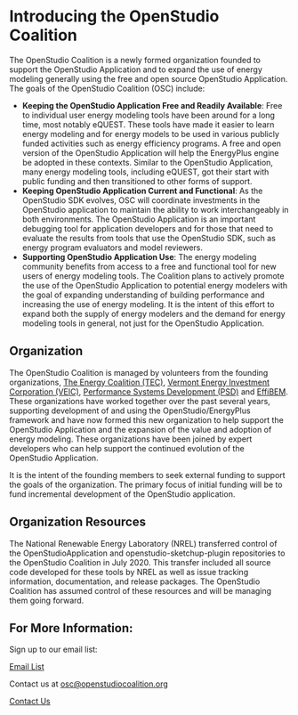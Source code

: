 <h1>Introducing the OpenStudio Coalition</h1>
The OpenStudio Coalition is a newly formed organization founded to support the OpenStudio Application and to expand the use of energy modeling generally using the free and open source OpenStudio Application.
The goals of the OpenStudio Coalition (OSC) include:

- **Keeping the OpenStudio Application Free and Readily Available**: Free to individual user energy modeling tools have been around for a long time, most notably eQUEST.  These tools have made it easier to learn energy modeling and for energy models to be used in various publicly funded activities such as energy efficiency programs.  A free and open version of the OpenStudio Application will help the EnergyPlus engine be adopted in these contexts. Similar to the OpenStudio Application, many energy modeling tools, including eQUEST, got their start with public funding and then transitioned to other forms of support. 
- **Keeping OpenStudio Application Current and Functional**: As the OpenStudio SDK evolves, OSC will coordinate investments in the OpenStudio application to maintain the ability to work interchangeably in both environments.  The OpenStudio Application is an important debugging tool for application developers and for those that need to evaluate the results from tools that use the OpenStudio SDK, such as energy program evaluators and model reviewers.
- **Supporting OpenStudio Application Use**: The energy modeling community benefits from access to a free and functional tool for new users of energy modeling tools.  The Coalition plans to actively promote the use of the OpenStudio Application to potential energy modelers with the goal of expanding understanding of building performance and increasing the use of energy modeling.  It is the intent of this effort to expand both the supply of energy modelers and the demand for energy modeling tools in general, not just for the OpenStudio Application. 

## Organization

The OpenStudio Coalition is managed by volunteers from the founding organizations, [The Energy Coalition (TEC)](https://energycoalition.org/), [Vermont Energy Investment Corporation (VEIC)](https://www.veic.org/), [Performance Systems Development (PSD)](https://psdconsulting.com/) and [EffiBEM](https://effibem.com/).  These organizations have worked together over the past several years, supporting development of and using the OpenStudio/EnergyPlus framework and have now formed this new organization to help support the OpenStudio Application and the expansion of the value and adoption of energy modeling.  These organizations have been joined by expert developers who can help support the continued evolution of the OpenStudio Application.

It is the intent of the founding members to seek external funding to support the goals of the organization.  The primary focus of initial funding will be to fund incremental development of the OpenStudio application. 

## Organization Resources
The National Renewable Energy Laboratory (NREL) transferred control of the OpenStudioApplication and openstudio-sketchup-plugin repositories to the OpenStudio Coalition in July 2020.  This transfer included all source code developed for these tools by NREL as well as issue tracking information, documentation, and release packages.  The OpenStudio Coalition has assumed control of these resources and will be managing them going forward.  

## For More Information:

Sign up to our email list:

<a href="mailing_list.md" class="btn btn-primary" role="button">Email List</a>

Contact us at osc@openstudiocoalition.org
 
<a href="mailto:osc@openstudiocoalition.org" class="btn btn-primary" role="button">Contact Us</a>


 

